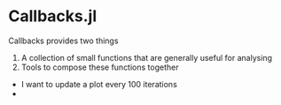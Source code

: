 # Callbacks.jl

Callbacks provides two things
1. A collection of small functions that are generally useful for analysing 
2. Tools to compose these functions together

- I want to update a plot every 100 iterations
- 